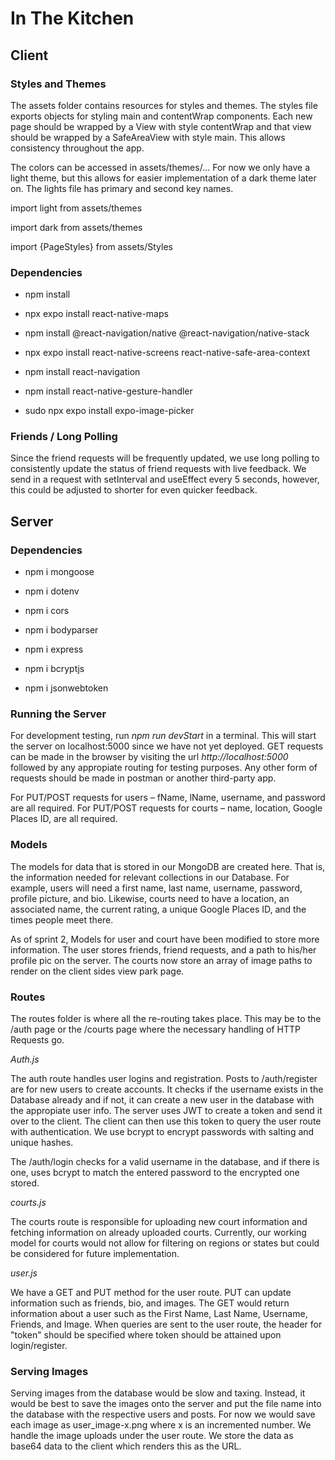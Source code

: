 # In The Kitchen

## Client

### Styles and Themes

The assets folder contains resources for styles and themes. The styles file exports objects for styling main and contentWrap components. Each new page should be wrapped by a View with style contentWrap and that view should be wrapped by a SafeAreaView with style main. This allows consistency throughout the app.

The colors can be accessed in assets/themes/... For now we only have a light theme, but this allows for easier implementation of a dark theme later on. The lights file has primary and second key names.

import light from assets/themes

import dark from assets/themes

import {PageStyles} from assets/Styles

### Dependencies

- npm install

- npx expo install react-native-maps

- npm install @react-navigation/native @react-navigation/native-stack

- npx expo install react-native-screens react-native-safe-area-context

- npm install react-navigation

- npm install react-native-gesture-handler

- sudo npx expo install expo-image-picker

### Friends / Long Polling

Since the friend requests will be frequently updated, we use long polling to consistently update the status of friend requests with live feedback. We send in a request with setInterval and useEffect every 5 seconds, however, this could be adjusted to shorter for even quicker feedback.

## Server

### Dependencies

- npm i mongoose

- npm i dotenv

- npm i cors

- npm i bodyparser

- npm i express

- npm i bcryptjs

- npm i jsonwebtoken

### Running the Server

For development testing, run _npm run devStart_ in a terminal. This will start the server on localhost:5000 since we have not yet deployed. GET requests can be made in the browser by visiting the url _http://localhost:5000_ followed by any appropiate routing for testing purposes. Any other form of requests should be made in postman or another third-party app.

For PUT/POST requests for users – fName, lName, username, and password are all required.
For PUT/POST requests for courts – name, location, Google Places ID, are all required.

### Models

The models for data that is stored in our MongoDB are created here. That is, the information needed for relevant collections in our Database. For example, users will need a first name, last name, username, password, profile picture, and bio. Likewise, courts need to have a location, an associated name, the current rating, a unique Google Places ID, and the times people meet there.

As of sprint 2, Models for user and court have been modified to store more information. The user stores friends, friend requests, and a path to his/her profile pic on the server. The courts now store an array of image paths to render on the client sides view park page.

### Routes

The routes folder is where all the re-routing takes place. This may be to the /auth page or the /courts page where the necessary handling of HTTP Requests go.

_Auth.js_

The auth route handles user logins and registration. Posts to /auth/register are for new users to create accounts. It checks if the username exists in the Database already and if not, it can create a new user in the database with the appropiate user info. The server uses JWT to create a token and send it over to the client. The client can then use this token to query the user route with authentication. We use bcrypt to encrypt passwords with salting and unique hashes.

The /auth/login checks for a valid username in the database, and if there is one, uses bcrypt to match the entered password to the encrypted one stored.

_courts.js_

The courts route is responsible for uploading new court information and fetching information on already uploaded courts. Currently, our working model for courts would not allow for filtering on regions or states but could be considered for future implementation.

_user.js_

We have a GET and PUT method for the user route. PUT can update information such as friends, bio, and images. The GET would return information about a user such as the First Name, Last Name, Username, Friends, and Image. When queries are sent to the user route, the header for "token" should be specified where token should be attained upon login/register.

### Serving Images

Serving images from the database would be slow and taxing. Instead, it would be best to save the images onto the server and put the file name into the database with the respective users and posts. For now we would save each image as user_image-x.png where x is an incremented number. We handle the image uploads under the user route. We store the data as base64 data to the client which renders this as the URL.
